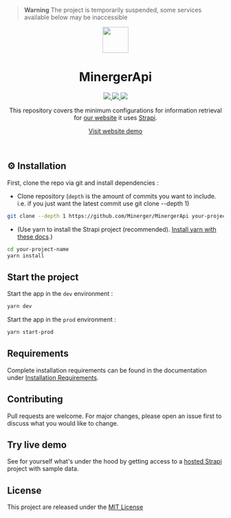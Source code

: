 > **Warning**
> The project is temporarily suspended, some services available below may be inaccessible

<p align="center">
    <a href="https://minerger.fr">
        <img width="60px" src="https://minerger.vercel.app/images/minerger.svg" />
    </a>
</p>
    
<h1 align="center">MinergerApi</h1>

<p align="center">
    <a href="https://github.com/Minerger/MinergerApi/actions/workflowcodeql-analysis.yml">
        <img src="https://github.com/Minerger/MinergerApi/actions/workflows/codeql-analysis.yml/badge.svg">
    </a>
    <a href="https://github.com/Minerger/MinergerApi/actions/workflows/build.yml">
        <img src="https://github.com/Minerger/MinergerApi/actions/workflows/build.yml/badge.svg">
    </a>
    <a href="https://discord.gg/qDY2epj">
        <img src="https://img.shields.io/badge/chat-on%20discord-7289DA.svg">
    </a>
</p>

<p align="center">This repository covers the minimum configurations for information retrieval for <a href="https://minerger.fr">our website</a> it uses <a href="https://github.com/strapi/strapi">Strapi</a>.
</p>
<p align="center">
    <a href="https://minerger-api.herokuapp.com">Visit website demo</a>
</p>
<br>

## ⚙️ Installation

First, clone the repo via git and install dependencies :

- Clone repository (`depth` is the amount of commits you want to include. i.e. if you just want the latest commit use git clone --depth 1)

```bash
git clone --depth 1 https://github.com/Minerger/MinergerApi your-project-name
```

- (Use yarn to install the Strapi project (recommended). [Install yarn with these docs](https://classic.yarnpkg.com/en/docs/install/).)

```bash
cd your-project-name
yarn install
```

## Start the project

Start the app in the `dev` environment :

```bash
yarn dev
```

Start the app in the `prod` environment :

```bash
yarn start-prod
```

## Requirements

Complete installation requirements can be found in the documentation under [Installation Requirements](https://docs.strapi.io/developer-docs/latest/setup-deployment-guides/deployment.html#recommended-requirements).

## Contributing

Pull requests are welcome. For major changes, please open an issue first to discuss what you would like to change.

## Try live demo

See for yourself what's under the hood by getting access to a [hosted Strapi](https://minerger-api.herokuapp.com/) project with sample data.

## License

This project are released under the [MIT License](https://github.com/Minerger/MinergerApi/blob/main/LICENSE.md)
